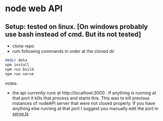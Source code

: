 # node web API

## Setup: tested on linux. [On windows probably use bash instead of cmd. But its not tested]

- clone repo
- rum following commands in order at the cloned dir

``` bash
mkdir data
npm install
npm run build
npm run serve
```

notes:
- the api currently runs at http://localhost:3000 . If anything is running at that port it kills that process and starts this. This was to kill previous instances of nodeAPI server that were not closed properly. If you have anything else running at that port I suggest you manually edit the port in [serve.ts](./src/serve.ts#L4)
